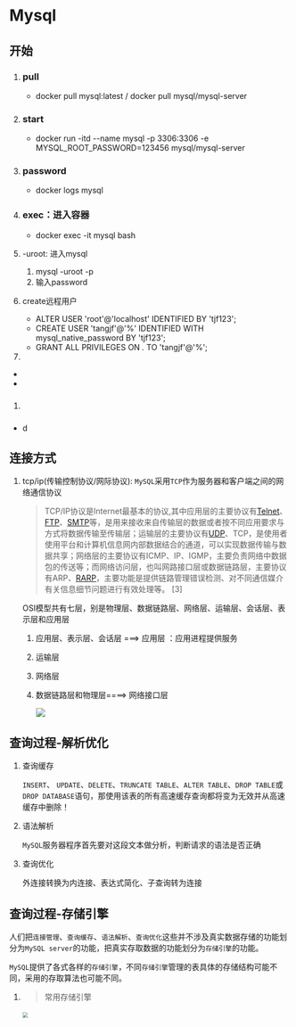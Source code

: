 # Mysql

## 开始

1. ### pull

   - docker pull mysql:latest /  docker pull mysql/mysql-server

2. ### start

   - docker run -itd --name mysql -p 3306:3306 -e MYSQL_ROOT_PASSWORD=123456 mysql/mysql-server

3. ### password

   - docker logs mysql

4. ### exec：进入容器

   - docker exec -it mysql bash

5. -uroot: 进入mysql

   1. mysql -uroot -p       
   2. 输入password

6. create远程用户

   - ALTER USER 'root'@'localhost' IDENTIFIED BY 'tjf123';
   - CREATE USER 'tangjf'@'%' IDENTIFIED WITH mysql_native_password BY 'tjf123';
   - GRANT ALL PRIVILEGES ON *.* TO 'tangjf'@'%';

7. 

   - 

- 

1. ### 

- d

  

## 连接方式

1. tcp/ip(传输控制协议/网际协议): `MySQL`采用`TCP`作为服务器和客户端之间的网络通信协议

   >TCP/IP协议是Internet最基本的协议,其中应用层的主要协议有[Telnet](https://baike.baidu.com/item/Telnet/810597)、[FTP](https://baike.baidu.com/item/FTP/13839)、[SMTP](https://baike.baidu.com/item/SMTP/175887)等，是用来接收来自传输层的数据或者按不同应用要求与方式将数据传输至传输层；运输层的主要协议有[UDP](https://baike.baidu.com/item/UDP/571511)、TCP，是使用者使用平台和计算机信息网内部数据结合的通道，可以实现数据传输与数据共享；网络层的主要协议有ICMP、IP、IGMP，主要负责网络中数据包的传送等；而网络访问层，也叫网路接口层或数据链路层，主要协议有ARP、[RARP](https://baike.baidu.com/item/RARP/610685)，主要功能是提供链路管理错误检测、对不同通信媒介有关信息细节问题进行有效处理等。 [3]

   OSI模型共有七层，别是物理层、数据链路层、网络层、运输层、会话层、表示层和应用层

   1. 应用层、表示层、会话层 ===> 应用层 ：应用进程提供服务

   2. 运输层

   3. 网络层

   4. 数据链路层和物理层====> 网络接口层

      <img src='https://bkimg.cdn.bcebos.com/pic/3bf33a87e950352ad2fb2dca5d43fbf2b3118b5d?x-bce-process=image/resize,m_lfit,w_640,limit_1/format,f_auto'/>

## 查询过程-解析优化

1. 查询缓存

   `INSERT`、 `UPDATE`、`DELETE`、`TRUNCATE TABLE`、`ALTER TABLE`、`DROP TABLE`或 `DROP DATABASE`语句，那使用该表的所有高速缓存查询都将变为无效并从高速缓存中删除！

1. 语法解析

   `MySQL`服务器程序首先要对这段文本做分析，判断请求的语法是否正确

2. 查询优化

   外连接转换为内连接、表达式简化、子查询转为连接

## 查询过程-存储引擎

人们把`连接管理`、`查询缓存`、`语法解析`、`查询优化`这些并不涉及真实数据存储的功能划分为`MySQL server`的功能，把真实存取数据的功能划分为`存储引擎`的功能。

`MySQL`提供了各式各样的`存储引擎`，不同`存储引擎`管理的表具体的存储结构可能不同，采用的存取算法也可能不同。

1. >常用存储引擎

   ​	<img src='https://img2018.cnblogs.com/blog/423756/201810/423756-20181031083442773-1716650217.png' style="zoom:0.6" />





